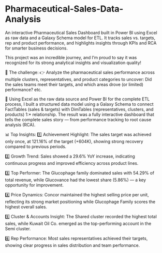 # Pharmaceutical-Sales-Data-Analysis
An interactive Pharmaceutical Sales Dashboard built in Power BI using Excel as raw data and a Galaxy Schema model for ETL. It tracks sales vs. targets, rep and product performance, and highlights insights through KPIs and RCA for smarter business decisions.

This project was an incredible journey, and I’m proud to say it was recognized for its strong analytical insights and visualization quality!

📌 The challenge:
 👉 Analyze the pharmaceutical sales performance across multiple clusters, representatives, and product categories to uncover:
 Did the sales teams meet their targets, and which areas drove (or limited) performance? etc. 

🧾 Using Excel as the raw data source and Power BI for the complete ETL process, I built a structured data model using a Galaxy Schema to connect FactTables (sales & targets) with DimTables (representatives, clusters, and products) 1:* relationship. The result was a fully interactive dashboard that tells the complete sales story — from performance tracking to root cause analysis (RCA).

📊 Top Insights:
1️⃣ Achievement Highlight: The sales target was achieved only once, at 121.16% of the target (+604K), showing strong recovery compared to previous periods.

2️⃣ Growth Trend: Sales showed a 29.6% YoY increase, indicating continuous progress and improved efficiency across product lines.

3️⃣ Top Performer: The Glucophage family dominated sales with 54.29% of total revenue, while Glucovance had the lowest share (5.86%) — a key opportunity for improvement.

4️⃣ Price Dynamics: Concor maintained the highest selling price per unit, reflecting its strong market positioning while Glucophage Family scores the highest overall sales.

5️⃣ Cluster & Accounts Insight: The Shared cluster recorded the highest total sales, while Kuwait Oil Co. emerged as the top-performing account in the Semi cluster.

6️⃣ Rep Performance: Most sales representatives achieved their targets, showing clear progress in sales distribution and team performance.
